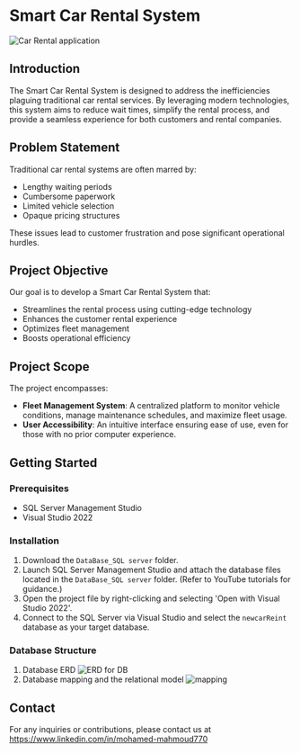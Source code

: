 # Smart Car Rental System  
![Car Rental application]([https://drive.google.com/file/d/1-Ef9u3ejhhTDNCcQJr7T0IDySE_HyOUO/view?usp=drive_link](https://drive.google.com/file/d/1-Ef9u3ejhhTDNCcQJr7T0IDySE_HyOUO/view?usp=sharing))  

## Introduction
The Smart Car Rental System is designed to address the inefficiencies plaguing traditional car rental services. By leveraging modern technologies, this system aims to reduce wait times, simplify the rental process, and provide a seamless experience for both customers and rental companies.

## Problem Statement
Traditional car rental systems are often marred by:
- Lengthy waiting periods
- Cumbersome paperwork
- Limited vehicle selection
- Opaque pricing structures

These issues lead to customer frustration and pose significant operational hurdles.

## Project Objective
Our goal is to develop a Smart Car Rental System that:
- Streamlines the rental process using cutting-edge technology
- Enhances the customer rental experience
- Optimizes fleet management
- Boosts operational efficiency

## Project Scope
The project encompasses:
- **Fleet Management System**: A centralized platform to monitor vehicle conditions, manage maintenance schedules, and maximize fleet usage.
- **User Accessibility**: An intuitive interface ensuring ease of use, even for those with no prior computer experience.

## Getting Started

### Prerequisites
- SQL Server Management Studio
- Visual Studio 2022

### Installation
1. Download the `DataBase_SQL server` folder.
2. Launch SQL Server Management Studio and attach the database files located in the `DataBase_SQL server` folder. (Refer to YouTube tutorials for guidance.)
3. Open the project file by right-clicking and selecting 'Open with Visual Studio 2022'.
4. Connect to the SQL Server via Visual Studio and select the `newcarReint` database as your target database.

### Database Structure
1.	Database ERD 
![ERD for DB](https://github.com/MOHAMED-MAHM0UD/carprojects/assets/130427945/1a2a3a92-1cd8-4cad-93bf-ec6aa01b71e6)  
2.  Database mapping and the relational model
![mapping](https://github.com/MOHAMED-MAHM0UD/carprojects/assets/130427945/f934858c-7f28-44bf-b44b-8815a933d614)


## Contact
For any inquiries or contributions, please contact us at https://www.linkedin.com/in/mohamed-mahmoud770

